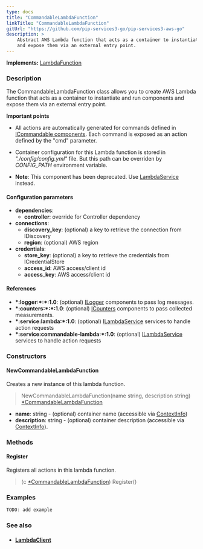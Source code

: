 ```yaml
---
type: docs
title: "CommandableLambdaFunction"
linkTitle: "CommandableLambdaFunction"
gitUrl: "https://github.com/pip-services3-go/pip-services3-aws-go"
description: >
    Abstract AWS Lambda function that acts as a container to instantiate and run components
    and expose them via an external entry point.
---
```


**Implements:** [LambdaFunction](../lambda_function)

### Description

The CommandableLambdaFunction class allows you to create AWS Lambda function that acts as a container to instantiate and run components and expose them via an external entry point.

**Important points**

- All actions are automatically generated for commands defined in [ICommandable components](../../../commons/commands/icommandable). Each command is exposed as an action defined by the "cmd" parameter.
  
- Container configuration for this Lambda function is stored in *"./config/config.yml"* file. But this path can be overriden by *CONFIG_PATH* environment variable.
 
- **Note**: This component has been deprecated. Use [LambdaService](../../services/lambda_service) instead.

#### Configuration parameters

- **dependencies**:
    - **controller**: override for Controller dependency
- **connections**:
    - **discovery_key**: (optional) a key to retrieve the connection from IDiscovery
    - **region**: (optional) AWS region
- **credentials**:
    - **store_key**: (optional) a key to retrieve the credentials from ICredentialStore
    - **access_id**: AWS access/client id
    - **access_key**: AWS access/client id


#### References
- **\*:logger:\*:\*:1.0**: (optional) [ILogger](../../../components/log/ilogger) components to pass log messages.
- **\*:counters:\*:\*:1.0**: (optional) [ICounters](../../../components/count/icounters) components to pass collected measurements.
- **\*:service:lambda:\*:1.0**: (optional) [ILambdaService](../../services/ilambda_service) services to handle action requests
- **\*:service:commandable-lambda:\*:1.0**: (optional) [ILambdaService](../../services/ilambda_service) services to handle action requests

### Constructors

#### NewCommandableLambdaFunction
Creates a new instance of this lambda function.

> NewCommandableLambdaFunction(name string, description string) [*CommandableLambdaFunction]()

- **name**: string - (optional) container name (accessible via [ContextInfo](../../../components/info/context_info))
- **description**: string - (optional) container description (accessible via [ContextInfo](../../../components/info/context_info)).

### Methods

#### Register
Registers all actions in this lambda function.

> (c [*CommandableLambdaFunction]()) Register()



### Examples

```go
TODO: add example
```

### See also
- #### [LambdaClient](../../clients/lambda_client)

